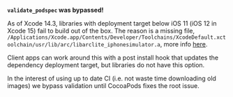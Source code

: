 **`validate_podspec` was bypassed!**

As of Xcode 14.3, libraries with deployment target below iOS 11 (iOS 12 in Xcode 15) fail to build out of the box.
The reason is a missing file, `/Applications/Xcode.app/Contents/Developer/Toolchains/XcodeDefault.xctoolchain/usr/lib/arc/libarclite_iphonesimulator.a`, more info [here](https://stackoverflow.com/questions/75574268/missing-file-libarclite-iphoneos-a-xcode-14-3).

Client apps can work around this with a post install hook that updates the dependency deployment target, but libraries do not have this option.

In the interest of using up to date CI (i.e. not waste time downloading old images) we bypass validation until CocoaPods fixes the root issue.
